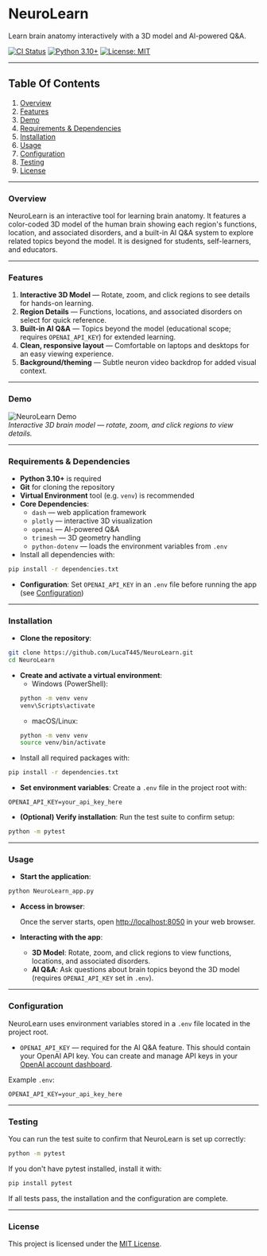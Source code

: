 # NeuroLearn

Learn brain anatomy interactively with a 3D model and AI-powered Q&A. 

[![CI Status](https://github.com/LucaT445/NeuroLearn/actions/workflows/ci.yml/badge.svg)](https://github.com/LucaT445/NeuroLearn/actions) [![Python 3.10+](https://img.shields.io/badge/python-3.10%2B-blue)](https://www.python.org/) [![License: MIT](https://img.shields.io/badge/License-MIT-green)](https://github.com/LucaT445/NeuroLearn/blob/main/LICENSE)

---

## Table Of Contents

1. [Overview](#overview)
2. [Features](#features)
3. [Demo](#demo)
4. [Requirements & Dependencies](#requirements--dependencies) 
5. [Installation](#installation)
6. [Usage](#usage)
7. [Configuration](#configuration)
8. [Testing](#testing)
9. [License](#license)

---

### Overview

NeuroLearn is an interactive tool for learning brain anatomy. 
It features a color-coded 3D model of the human brain showing each region's functions, location, and associated disorders, and a built-in AI Q&A system to explore related topics beyond the model. It is designed for students, self-learners, and educators.

---

### Features

1. **Interactive 3D Model** — Rotate, zoom, and click regions to see details for hands-on learning.
2. **Region Details** — Functions, locations, and associated disorders on select for quick reference.
3. **Built-in AI Q&A** — Topics beyond the model (educational scope; requires `OPENAI_API_KEY`) for extended learning.
4. **Clean, responsive layout** — Comfortable on laptops and desktops for an easy viewing experience.
5. **Background/theming** — Subtle neuron video backdrop for added visual context.

---

### Demo

![NeuroLearn Demo](assets/NeuroLearn_Demo.gif)  
*Interactive 3D brain model — rotate, zoom, and click regions to view details.*

---

### Requirements & Dependencies

- **Python 3.10+** is required
- **Git** for cloning the repository
- **Virtual Environment** tool (e.g. `venv`) is recommended
- **Core Dependencies**:
    - `dash` — web application framework
    - `plotly` — interactive 3D visualization
    - `openai` — AI-powered Q&A
    - `trimesh` — 3D geometry handling
    - `python-dotenv` — loads the environment variables from `.env`
- Install all dependencies with:
```bash
pip install -r dependencies.txt
```
- **Configuration**: Set `OPENAI_API_KEY` in an `.env` file before running the app (see [Configuration](#configuration))

---

### Installation
 
- **Clone the repository**:
```bash
git clone https://github.com/LucaT445/NeuroLearn.git
cd NeuroLearn
```
- **Create and activate a virtual environment**:
    - Windows (PowerShell):
    ```bash
    python -m venv venv
    venv\Scripts\activate
    ```
    - macOS/Linux:
    ```bash
    python -m venv venv
    source venv/bin/activate
    ```
- Install all required packages with:
```bash
pip install -r dependencies.txt
```
- **Set environment variables**:
Create a `.env` file in the project root with:

```
OPENAI_API_KEY=your_api_key_here
```
- **(Optional) Verify installation**:
Run the test suite to confirm setup:
```bash
python -m pytest
```

---

### Usage

- **Start the application**:
```bash
python NeuroLearn_app.py
```
- **Access in browser**:

    Once the server starts, open [http://localhost:8050](http://localhost:8050) in your web browser.

- **Interacting with the app**:
    - **3D Model**: Rotate, zoom, and click regions to view functions, locations, and associated disorders. 
    - **AI Q&A**: Ask questions about brain topics beyond the 3D model (requires `OPENAI_API_KEY` set in `.env`).


---

### Configuration

NeuroLearn uses environment variables stored in a `.env` file located in the project root.
- `OPENAI_API_KEY` — required for the AI Q&A feature. This should contain your OpenAI API key.
You can create and manage API keys in your [OpenAI account dashboard](https://platform.openai.com/api-keys). 

Example `.env`:
```
OPENAI_API_KEY=your_api_key_here
```

---

### Testing

You can run the test suite to confirm that NeuroLearn is set up correctly:
```bash
python -m pytest
```
If you don't have pytest installed, install it with:
```bash
pip install pytest
```
If all tests pass, the installation and the configuration are complete. 

---

### License

This project is licensed under the [MIT License](LICENSE). 
